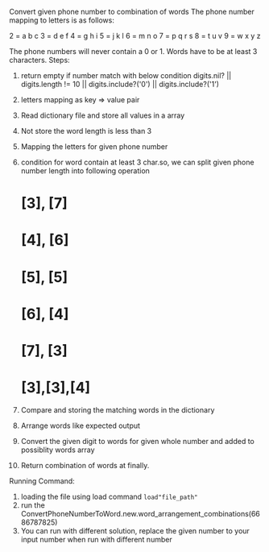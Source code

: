 Convert given phone number to combination of words
The phone number mapping to letters is as follows:

2 = a b c
3 = d e f
4 = g h i
5 = j k l
6 = m n o
7 = p q r s
8 = t u v
9 = w x y z
 
The phone numbers will never contain a 0 or 1. 
Words have to be at least 3 characters.
Steps:
1. return empty if number match with below condition
    digits.nil? || digits.length != 10 || digits.include?('0') || digits.include?('1')
 
 2. letters mapping as key => value pair
 3. Read dictionary file and store all values in a array
 4. Not store the word length is less than 3
 5. Mapping the letters for given phone number
 6. condition for word contain at least 3 char.so, we can split given phone number length into following operation
    # [3], [7]
    # [4], [6]
    # [5], [5]
    # [6], [4]
    # [7], [3]
    # [3],[3],[4]
 7. Compare and storing the matching words in the dictionary
 8. Arrange words like expected output
 9. Convert the given digit to words for given whole number and added to possiblity words array
 10. Return combination of words at finally.


Running Command:
1. loading the file using load command
  ```load"file_path"```
2. run the  ConvertPhoneNumberToWord.new.word_arrangement_combinations(6686787825)
3. You can run with different solution, replace the given number to your input number when run with different number
